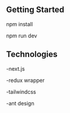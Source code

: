 
## Getting Started

npm install

npm run dev 

## Technologies
-next.js

-redux wrapper

-tailwindcss

-ant design
